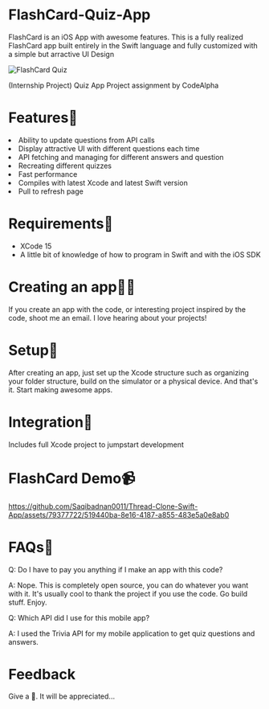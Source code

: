 # FlashCard-Quiz-App

<p>FlashCard is an iOS App with awesome features. This is a fully realized FlashCard app built entirely in the Swift language and fully customized with a simple but arractive UI Design</p>

![FlashCard Quiz](https://github.com/Saqibadnan0011/FlashCard-Quiz/assets/79377722/92673ce8-2332-4968-8620-b003ebe7522c)

<p>(Internship Project) Quiz App Project assignment by CodeAlpha</p>

<h1>Features🚀</h1>
</ul>
  <li>Ability to update questions from API calls</li>
  <li>Display attractive UI with different questions each time</li>
  <li>API fetching and managing for different answers and question</li>
  <li>Recreating different quizzes</li>
  <li>Fast performance</li>
  <li>Compiles with latest Xcode and latest Swift version</li>
  <li>Pull to refresh page</li>
</ul>

<h1>Requirements👾</h1>

<ul>
  <li>XCode 15</li>
  <li>A little bit of knowledge of how to program in Swift and with the iOS SDK</li>
</ul>

<h1>Creating an app🧑‍💻</h1>
<p>If you create an app with the code, or interesting project inspired by the code, shoot me an email. I love hearing about your projects!</p>

<h1>Setup🧳</h1>

<p>After creating an app, just set up the Xcode structure such as organizing your folder structure, build on the simulator or a physical device. And that's it. Start making awesome apps.</p>

<h1>Integration🌟</h1>

<p>Includes full Xcode project to jumpstart development</p>

<h1>FlashCard Demo📹</h1>

https://github.com/Saqibadnan0011/Thread-Clone-Swift-App/assets/79377722/519440ba-8e16-4187-a855-483e5a0e8ab0

<h1>FAQs📃</h1>

<p>Q: Do I have to pay you anything if I make an app with this code?</p>
<p>A: Nope. This is completely open source, you can do whatever you want with it. It's usually cool to thank the project if you use the code. Go build stuff. Enjoy.</p>

<p>Q: Which API did I use for this mobile app?</p>
<p>A: I used the Trivia API for my mobile application to get quiz questions and answers.</p>

<h1>Feedback</h1>

<p>Give a 🌟. It will be appreciated...</p>

